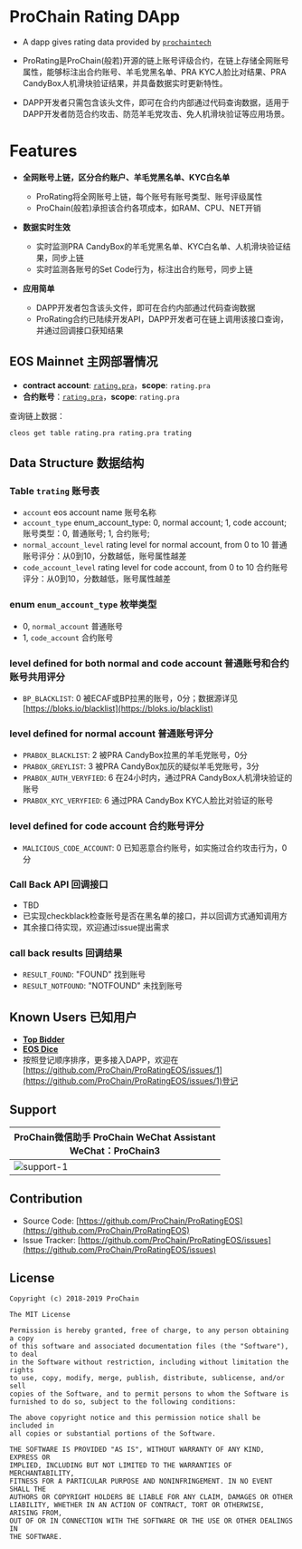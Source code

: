 
# ProChain Rating DApp

* A dapp gives rating data provided by [`prochaintech`](https://eosflare.io/account/prochaintech)

* ProRating是ProChain(般若)开源的链上账号评级合约，在链上存储全网账号属性，能够标注出合约账号、羊毛党黑名单、PRA KYC人脸比对结果、PRA CandyBox人机滑块验证结果，并具备数据实时更新特性。

* DAPP开发者只需包含该头文件，即可在合约内部通过代码查询数据，适用于DAPP开发者防范合约攻击、防范羊毛党攻击、免人机滑块验证等应用场景。

# Features
* **全网账号上链，区分合约账户、羊毛党黑名单、KYC白名单**
    * ProRating将全网账号上链，每个账号有账号类型、账号评级属性
    * ProChain(般若)承担该合约各项成本，如RAM、CPU、NET开销

* **数据实时生效**
    * 实时监测PRA CandyBox的羊毛党黑名单、KYC白名单、人机滑块验证结果，同步上链
    * 实时监测各账号的Set Code行为，标注出合约账号，同步上链

* **应用简单**
    * DAPP开发者包含该头文件，即可在合约内部通过代码查询数据
    * ProRating合约已陆续开发API，DAPP开发者可在链上调用该接口查询，并通过回调接口获知结果

## EOS Mainnet 主网部署情况

* **contract account**: [`rating.pra`](https://eosflare.io/account/rating.pra)，**scope**: `rating.pra`
* **合约账号**：[`rating.pra`](https://eosflare.io/account/rating.pra)，**scope**: `rating.pra`
 
 查询链上数据：
 ```
 cleos get table rating.pra rating.pra trating
 ```

## Data Structure 数据结构

### Table `trating` 账号表
- `account` eos account name 账号名称
- `account_type` enum_account_type: 0, normal account; 1, code account; 账号类型：0, 普通账号; 1, 合约账号;
- `normal_account_level` rating level for normal account, from 0 to 10 普通账号评分：从0到10，分数越低，账号属性越差
- `code_account_level` rating level for code account, from 0 to 10 合约账号评分：从0到10，分数越低，账号属性越差

### enum `enum_account_type` 枚举类型
- 0, `normal_account` 普通账号
- 1, `code_account` 合约账号

### level defined for both normal and code account 普通账号和合约账号共用评分
- `BP_BLACKLIST`: 0 被ECAF或BP拉黑的账号，0分；数据源详见[https://bloks.io/blacklist](https://bloks.io/blacklist)

### level defined for normal account 普通账号评分
- `PRABOX_BLACKLIST`: 2 被PRA CandyBox拉黑的羊毛党账号，0分
- `PRABOX_GREYLIST`: 3 被PRA CandyBox加灰的疑似羊毛党账号，3分
- `PRABOX_AUTH_VERYFIED`: 6 在24小时内，通过PRA CandyBox人机滑块验证的账号
- `PRABOX_KYC_VERYFIED`: 6 通过PRA CandyBox KYC人脸比对验证的账号

### level defined for code account 合约账号评分
- `MALICIOUS_CODE_ACCOUNT`: 0 已知恶意合约账号，如实施过合约攻击行为，0分

### Call Back API 回调接口
* TBD
* 已实现checkblack检查账号是否在黑名单的接口，并以回调方式通知调用方
* 其余接口待实现，欢迎通过issue提出需求

### call back results 回调结果
- `RESULT_FOUND`: "FOUND" 找到账号
- `RESULT_NOTFOUND`: "NOTFOUND" 未找到账号
    
## Known Users 已知用户
* [**Top Bidder**](https://chain.pro/domain-auction/)
* [**EOS Dice**](https://eosdice.vip/)
* 按照登记顺序排序，更多接入DAPP，欢迎在[https://github.com/ProChain/ProRatingEOS/issues/1](https://github.com/ProChain/ProRatingEOS/issues/1)登记

## Support 
<table>
  <thead>
    <th>ProChain微信助手 ProChain WeChat Assistant<br />WeChat：ProChain3</th>
  </thead>
  <tbody>
    <tr>
      <td><img src="https://chain.pro/h5/static/img/qrcode.1723181.png" alt="support-1"></td>
    </tr>
  </tbody>
</table>

## Contribution
  * Source Code: [https://github.com/ProChain/ProRatingEOS](https://github.com/ProChain/ProRatingEOS)
  * Issue Tracker: [https://github.com/ProChain/ProRatingEOS/issues](https://github.com/ProChain/ProRatingEOS/issues)
  
## License
    Copyright (c) 2018-2019 ProChain
    
    The MIT License
    
    Permission is hereby granted, free of charge, to any person obtaining a copy
    of this software and associated documentation files (the "Software"), to deal
    in the Software without restriction, including without limitation the rights
    to use, copy, modify, merge, publish, distribute, sublicense, and/or sell
    copies of the Software, and to permit persons to whom the Software is
    furnished to do so, subject to the following conditions:
    
    The above copyright notice and this permission notice shall be included in
    all copies or substantial portions of the Software.
    
    THE SOFTWARE IS PROVIDED "AS IS", WITHOUT WARRANTY OF ANY KIND, EXPRESS OR
    IMPLIED, INCLUDING BUT NOT LIMITED TO THE WARRANTIES OF MERCHANTABILITY,
    FITNESS FOR A PARTICULAR PURPOSE AND NONINFRINGEMENT. IN NO EVENT SHALL THE
    AUTHORS OR COPYRIGHT HOLDERS BE LIABLE FOR ANY CLAIM, DAMAGES OR OTHER
    LIABILITY, WHETHER IN AN ACTION OF CONTRACT, TORT OR OTHERWISE, ARISING FROM,
    OUT OF OR IN CONNECTION WITH THE SOFTWARE OR THE USE OR OTHER DEALINGS IN
    THE SOFTWARE.
